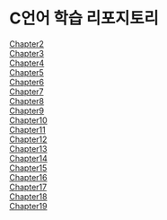# C언어 학습 리포지토리
[Chapter2](https://github.com/BlancBunny/StudyC/tree/main/InitC/Chart2)   
[Chapter3]()   
[Chapter4]()   
[Chapter5]()   
[Chapter6]()   
[Chapter7]()   
[Chapter8]()   
[Chapter9]()   
[Chapter10]()   
[Chapter11]()   
[Chapter12]()   
[Chapter13]()   
[Chapter14]()   
[Chapter15]()   
[Chapter16]()   
[Chapter17]()   
[Chapter18]()   
[Chapter19]()   
